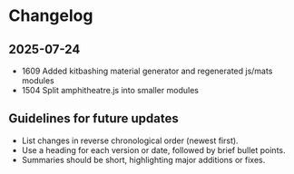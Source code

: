 # Changelog

## 2025-07-24
- 1609 Added kitbashing material generator and regenerated js/mats modules
- 1504 Split amphitheatre.js into smaller modules


## Guidelines for future updates
- List changes in reverse chronological order (newest first).
- Use a heading for each version or date, followed by brief bullet points.
- Summaries should be short, highlighting major additions or fixes.

